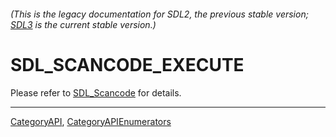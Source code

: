 ###### (This is the legacy documentation for SDL2, the previous stable version; [SDL3](https://wiki.libsdl.org/SDL3/) is the current stable version.)
# SDL_SCANCODE_EXECUTE

Please refer to [SDL_Scancode](SDL_Scancode) for details.

----
[CategoryAPI](CategoryAPI), [CategoryAPIEnumerators](CategoryAPIEnumerators)

